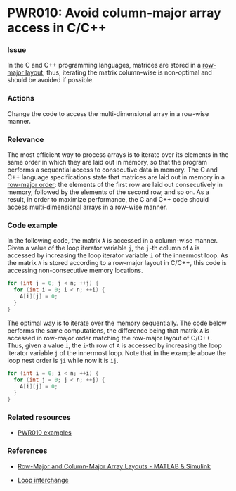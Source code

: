 # PWR010: Avoid column-major array access in C/C++

### Issue

In the  C and C++ programming languages, matrices are stored in a
[row-major layout](../../Glossary/Row-major-and-column-major-order.md); thus,
iterating the matrix column-wise is non-optimal and should be avoided if
possible.

### Actions

Change the code to access the multi-dimensional array in a row-wise manner.

### Relevance

The most efficient way to process arrays is to iterate over its elements in the
same order in which they are laid out in memory, so that the program performs a
sequential access to consecutive data in memory. The C and C++ language
specifications state that matrices are laid out in memory in a
[row-major order](../../Glossary/Row-major-and-column-major-order.md): the elements
of the first row are laid out consecutively in memory, followed by the elements
of the second row, and so on. As a result, in order to maximize performance, the
C and C++ code should access multi-dimensional arrays in a row-wise manner.

### Code example

In the following code, the matrix `A` is accessed in a column-wise manner. Given
a value of the loop iterator variable `j`, the `j`-th column of `A` is accessed
by increasing the loop iterator variable `i` of the innermost loop. As the
matrix `A` is stored according to a row-major layout in C/C++, this code is
accessing non-consecutive memory locations.

```c
for (int j = 0; j < n; ++j) {
  for (int i = 0; i < n; ++i) {
    A[i][j] = 0;
  }
}
```

The optimal way is to iterate over the memory sequentially. The code below
performs the same computations, the difference being that matrix `A` is accessed
in row-major order matching the row-major layout of C/C++. Thus, given a value
`i`, the `i`-th row of `A` is accessed by increasing the loop iterator variable
`j` of the innermost loop. Note that in the example above the loop nest order is
`ji` while now it is `ij`.

```c
for (int i = 0; i < n; ++i) {
  for (int j = 0; j < n; ++j) {
    A[i][j] = 0;
  }
}
```

### Related resources

* [PWR010 examples](../PWR010/)

### References

* [Row-Major and Column-Major Array Layouts - MATLAB & Simulink](https://www.mathworks.com/help/coder/ug/what-are-column-major-and-row-major-representation-1.html)

* [Loop interchange](../../Glossary/Loop-interchange.md)

